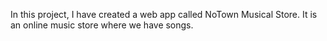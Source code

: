 In this project, I have created a web app called NoTown Musical Store. It is an online music store where we have songs.